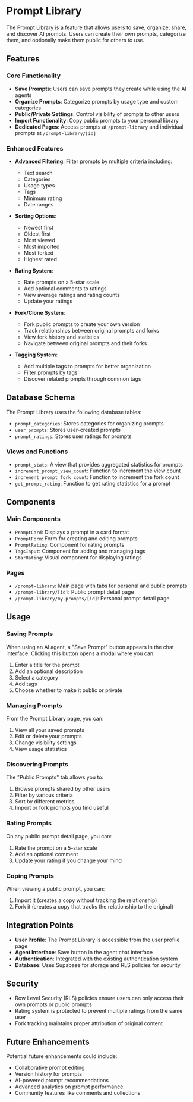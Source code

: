 # Prompt Library

The Prompt Library is a feature that allows users to save, organize, share, and discover AI prompts. Users can create their own prompts, categorize them, and optionally make them public for others to use.

## Features

### Core Functionality

- **Save Prompts**: Users can save prompts they create while using the AI agents
- **Organize Prompts**: Categorize prompts by usage type and custom categories
- **Public/Private Settings**: Control visibility of prompts to other users
- **Import Functionality**: Copy public prompts to your personal library
- **Dedicated Pages**: Access prompts at `/prompt-library` and individual prompts at `/prompt-library/[id]`

### Enhanced Features

- **Advanced Filtering**: Filter prompts by multiple criteria including:
  - Text search
  - Categories
  - Usage types
  - Tags
  - Minimum rating
  - Date ranges
  
- **Sorting Options**:
  - Newest first
  - Oldest first
  - Most viewed
  - Most imported
  - Most forked
  - Highest rated

- **Rating System**:
  - Rate prompts on a 5-star scale
  - Add optional comments to ratings
  - View average ratings and rating counts
  - Update your ratings

- **Fork/Clone System**:
  - Fork public prompts to create your own version
  - Track relationships between original prompts and forks
  - View fork history and statistics
  - Navigate between original prompts and their forks

- **Tagging System**:
  - Add multiple tags to prompts for better organization
  - Filter prompts by tags
  - Discover related prompts through common tags

## Database Schema

The Prompt Library uses the following database tables:

- `prompt_categories`: Stores categories for organizing prompts
- `user_prompts`: Stores user-created prompts
- `prompt_ratings`: Stores user ratings for prompts

### Views and Functions

- `prompt_stats`: A view that provides aggregated statistics for prompts
- `increment_prompt_view_count`: Function to increment the view count
- `increment_prompt_fork_count`: Function to increment the fork count
- `get_prompt_rating`: Function to get rating statistics for a prompt

## Components

### Main Components

- `PromptCard`: Displays a prompt in a card format
- `PromptForm`: Form for creating and editing prompts
- `PromptRating`: Component for rating prompts
- `TagsInput`: Component for adding and managing tags
- `StarRating`: Visual component for displaying ratings

### Pages

- `/prompt-library`: Main page with tabs for personal and public prompts
- `/prompt-library/[id]`: Public prompt detail page
- `/prompt-library/my-prompts/[id]`: Personal prompt detail page

## Usage

### Saving Prompts

When using an AI agent, a "Save Prompt" button appears in the chat interface. Clicking this button opens a modal where you can:

1. Enter a title for the prompt
2. Add an optional description
3. Select a category
4. Add tags
5. Choose whether to make it public or private

### Managing Prompts

From the Prompt Library page, you can:

1. View all your saved prompts
2. Edit or delete your prompts
3. Change visibility settings
4. View usage statistics

### Discovering Prompts

The "Public Prompts" tab allows you to:

1. Browse prompts shared by other users
2. Filter by various criteria
3. Sort by different metrics
4. Import or fork prompts you find useful

### Rating Prompts

On any public prompt detail page, you can:

1. Rate the prompt on a 5-star scale
2. Add an optional comment
3. Update your rating if you change your mind

### Coping Prompts

When viewing a public prompt, you can:

1. Import it (creates a copy without tracking the relationship)
2. Fork it (creates a copy that tracks the relationship to the original)

## Integration Points

- **User Profile**: The Prompt Library is accessible from the user profile page
- **Agent Interface**: Save button in the agent chat interface
- **Authentication**: Integrated with the existing authentication system
- **Database**: Uses Supabase for storage and RLS policies for security

## Security

- Row Level Security (RLS) policies ensure users can only access their own prompts or public prompts
- Rating system is protected to prevent multiple ratings from the same user
- Fork tracking maintains proper attribution of original content

## Future Enhancements

Potential future enhancements could include:

- Collaborative prompt editing
- Version history for prompts
- AI-powered prompt recommendations
- Advanced analytics on prompt performance
- Community features like comments and collections
